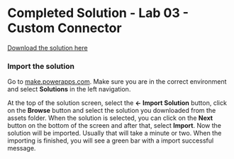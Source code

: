 # Completed Solution - Lab 03 - Custom Connector

[Download the solution here](./assets)

### Import the solution

Go to [make.powerapps.com](https://make.powerapps.com). Make sure you are in the correct environment and select **Solutions** in the left navigation.

At the top of the solution screen, select the **← Import Solution** button, click on the **Browse** button and select the solution you downloaded from the assets folder. When the solution is selected, you can click on the **Next** button on the bottom of the screen and after that, select **Import**. Now the solution will be imported. Usually that will take a minute or two. When the importing is finished, you will see a green bar with a import successful message.
